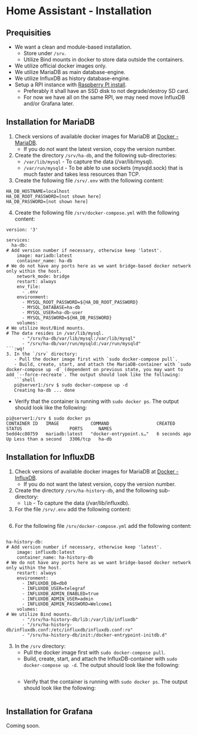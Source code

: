 # Home Assistant - Installation

## Prequisities

- We want a clean and module-based installation.
  - Store under `/srv`.
  - Utilize Bind mounts in docker to store data outside the containers.
- We utilize official docker images only.
- We utilize MariaDB as main database-engine.
- We utilize InfluxDB as history database-engine.
- Setup a RPI instance with [Raspberry PI install](https://github.com/slittorin/raspberrypi-install/).
  - Preferably it shall have an SSD disk to not degrade/destroy SD card.
  - For now we have all on the same RPI, we may need move InfluxDB and/or Grafana later.

## Installation for MariaDB

1. Check versions of available docker images for MariaDB at [Docker - MariaDB](https://hub.docker.com/_/mariadb).
   - If you do not want the latest version, copy the version number.
2. Create the directory `/srv/ha-db`, and the following sub-directories:
   - `/var/lib/mysql` - To capture the data (/var/lib/mysql).
   - `/var/run/mysqld` - To be able to use sockets (mysqld.sock) that is much faster and takes less resources than TCP.
3. Create the following file `/srv/.env` with the following content:
```
HA_DB_HOSTNAME=localhost
HA_DB_ROOT_PASSWORD=[not shown here]
HA_DB_PASSWORD=[not shown here]
```
4. Create the following file `/srv/docker-compose.yml` with the following content:
```
version: '3'

services:
  ha-db:
# Add version number if necessary, otherwise keep 'latest'.
    image: mariadb:latest
    container_name: ha-db
# We do not have any ports here as we want bridge-based docker network only within the host.
    network_mode: bridge
    restart: always
    env_file:
      - .env
    environment:
      - MYSQL_ROOT_PASSWORD=${HA_DB_ROOT_PASSWORD}
      - MYSQL_DATABASE=ha-db
      - MYSQL_USER=ha-db-user
      - MYSQL_PASSWORD=${HA_DB_PASSWORD}
    volumes:
# We utilize Host/Bind mounts.
# The data resides in /var/lib/mysql.
      - "/srv/ha-db/var/lib/mysql:/var/lib/mysql"
      - "/srv/ha-db/var/run/mysqld:/var/run/mysqld"
```:wq!
3. In the `/srv` directory:
   - Pull the docker image first with `sudo docker-compose pull`.
   - Build, create, start, and attach the MariaDB-container with `sudo docker-compose up -d` (dependent on previous state, you may want to add `--force-recreate`. The output should look like the following:
   ```shell
   pi@server1:/srv $ sudo docker-compose up -d
   Creating ha-db ... done
   ```
   - Verify that the container is running with `sudo docker ps`. The output should look like the following:
   ```shell
   pi@server1:/srv $ sudo docker ps
   CONTAINER ID   IMAGE            COMMAND                  CREATED         STATUS                  PORTS      NAMES
   5edd4cc80759   mariadb:latest   "docker-entrypoint.s…"   6 seconds ago   Up Less than a second   3306/tcp   ha-db
   ```

## Installation for InfluxDB

1. Check versions of available docker images for MariaDB at [Docker - InfluxDB](https://hub.docker.com/_/influxdb).
   - If you do not want the latest version, copy the version number.
2. Create the directory `/srv/ha-history-db`, and the following sub-directory:
   - `lib` - To capture the data (/var/lib/influxdb).
3. For the file `/srv/.env` add the following content:
```
```
6. For the following file `/srv/docker-compose.yml` add the following content:
```

ha-history-db:
# Add version number if necessary, otherwise keep 'latest'.
    image: influxdb:latest
    container_name: ha-history-db
# We do not have any ports here as we want bridge-based docker network only within the host.
    restart: always
    environment:
      - INFLUXDB_DB=db0
      - INFLUXDB_USER=telegraf
      - INFLUXDB_ADMIN_ENABLED=true
      - INFLUXDB_ADMIN_USER=admin
      - INFLUXDB_ADMIN_PASSWORD=Welcome1 
    volumes:
# We utilize Bind mounts.
      - "/srv/ha-history-db/lib:/var/lib/influxdb"
      - "/srv/ha-history-db/influxdb.conf:/etc/influxdb/influxdb.conf:ro"
      - "/srv/ha-history-db/init:/docker-entrypoint-initdb.d"
```
3. In the `/srv` directory:
   - Pull the docker image first with `sudo docker-compose pull`.
   - Build, create, start, and attach the InfluxDB-container with `sudo docker-compose up -d`. The output should look like the following:
   ```shell
   ```
   - Verify that the container is running with `sudo docker ps`. The output should look like the following:
   ```shell
   ```

## Installation for Grafana

Coming soon.
